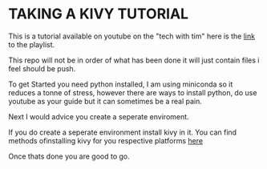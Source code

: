 # TAKING A KIVY TUTORIAL

This is a tutorial available on youtube on the "tech with tim" here is the [link](https://www.youtube.com/watch?v=bMHK6NDVlCM&list=PLzMcBGfZo4-kSJVMyYeOQ8CXJ3z1k7gHn) to the playlist.

This repo will not be in order of what has been done it will just contain files i feel should be push.

To get Started you need python installed, I am using miniconda so it reduces a tonne of stress, however there are ways to install python, do use youtube as your guide but it can sometimes be a real pain.

Next I would advice you create a seperate enviroment.

If you do create a seperate environment install kivy in it. You can find methods ofinstalling kivy for you respective platforms [here](https://kivy.org/doc/stable/gettingstarted/installation.html)

Once thats done you are good to go.
